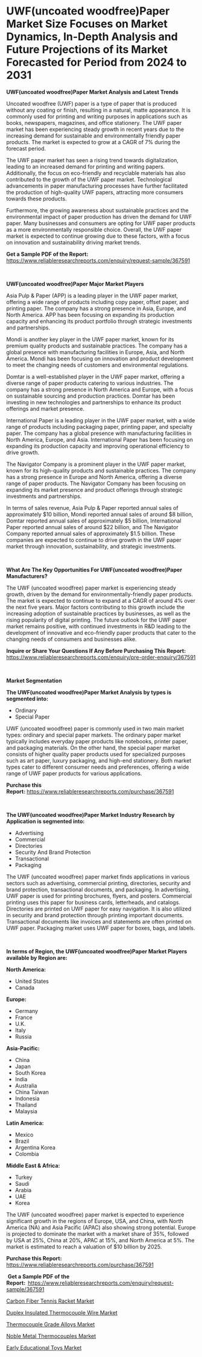 <p><h1>UWF(uncoated woodfree)Paper Market Size Focuses on Market Dynamics, In-Depth Analysis and Future Projections of its Market Forecasted for Period from 2024 to 2031</h1></p><p><strong>UWF(uncoated woodfree)Paper Market Analysis and Latest Trends</strong></p>
<p><p>Uncoated woodfree (UWF) paper is a type of paper that is produced without any coating or finish, resulting in a natural, matte appearance. It is commonly used for printing and writing purposes in applications such as books, newspapers, magazines, and office stationery. The UWF paper market has been experiencing steady growth in recent years due to the increasing demand for sustainable and environmentally friendly paper products. The market is expected to grow at a CAGR of 7% during the forecast period.</p><p>The UWF paper market has seen a rising trend towards digitalization, leading to an increased demand for printing and writing papers. Additionally, the focus on eco-friendly and recyclable materials has also contributed to the growth of the UWF paper market. Technological advancements in paper manufacturing processes have further facilitated the production of high-quality UWF papers, attracting more consumers towards these products.</p><p>Furthermore, the growing awareness about sustainable practices and the environmental impact of paper production has driven the demand for UWF paper. Many businesses and consumers are opting for UWF paper products as a more environmentally responsible choice. Overall, the UWF paper market is expected to continue growing due to these factors, with a focus on innovation and sustainability driving market trends.</p></p>
<p><strong>Get a Sample PDF of the Report:&nbsp;</strong> <a href="https://www.reliableresearchreports.com/enquiry/request-sample/367591">https://www.reliableresearchreports.com/enquiry/request-sample/367591</a></p>
<p>&nbsp;</p>
<p><strong>UWF(uncoated woodfree)Paper Major Market Players</strong></p>
<p><p>Asia Pulp & Paper (APP) is a leading player in the UWF paper market, offering a wide range of products including copy paper, offset paper, and printing paper. The company has a strong presence in Asia, Europe, and North America. APP has been focusing on expanding its production capacity and enhancing its product portfolio through strategic investments and partnerships.</p><p>Mondi is another key player in the UWF paper market, known for its premium quality products and sustainable practices. The company has a global presence with manufacturing facilities in Europe, Asia, and North America. Mondi has been focusing on innovation and product development to meet the changing needs of customers and environmental regulations.</p><p>Domtar is a well-established player in the UWF paper market, offering a diverse range of paper products catering to various industries. The company has a strong presence in North America and Europe, with a focus on sustainable sourcing and production practices. Domtar has been investing in new technologies and partnerships to enhance its product offerings and market presence.</p><p>International Paper is a leading player in the UWF paper market, with a wide range of products including packaging paper, printing paper, and specialty paper. The company has a global presence with manufacturing facilities in North America, Europe, and Asia. International Paper has been focusing on expanding its production capacity and improving operational efficiency to drive growth.</p><p>The Navigator Company is a prominent player in the UWF paper market, known for its high-quality products and sustainable practices. The company has a strong presence in Europe and North America, offering a diverse range of paper products. The Navigator Company has been focusing on expanding its market presence and product offerings through strategic investments and partnerships.</p><p>In terms of sales revenue, Asia Pulp & Paper reported annual sales of approximately $10 billion, Mondi reported annual sales of around $8 billion, Domtar reported annual sales of approximately $5 billion, International Paper reported annual sales of around $22 billion, and The Navigator Company reported annual sales of approximately $1.5 billion. These companies are expected to continue to drive growth in the UWF paper market through innovation, sustainability, and strategic investments.</p></p>
<p>&nbsp;</p>
<p><strong>What Are The Key Opportunities For UWF(uncoated woodfree)Paper Manufacturers?</strong></p>
<p><p>The UWF (uncoated woodfree) paper market is experiencing steady growth, driven by the demand for environmentally-friendly paper products. The market is expected to continue to expand at a CAGR of around 4% over the next five years. Major factors contributing to this growth include the increasing adoption of sustainable practices by businesses, as well as the rising popularity of digital printing. The future outlook for the UWF paper market remains positive, with continued investments in R&D leading to the development of innovative and eco-friendly paper products that cater to the changing needs of consumers and businesses alike.</p></p>
<p><strong>Inquire or Share Your Questions If Any Before Purchasing This Report:</strong> <a href="https://www.reliableresearchreports.com/enquiry/pre-order-enquiry/367591">https://www.reliableresearchreports.com/enquiry/pre-order-enquiry/367591</a></p>
<p>&nbsp;</p>
<p><strong>Market Segmentation</strong></p>
<p><strong>The UWF(uncoated woodfree)Paper Market Analysis by types is segmented into:</strong></p>
<p><ul><li>Ordinary</li><li>Special Paper</li></ul></p>
<p><p>UWF (uncoated woodfree) paper is commonly used in two main market types: ordinary and special paper markets. The ordinary paper market typically includes everyday paper products like notebooks, printer paper, and packaging materials. On the other hand, the special paper market consists of higher quality paper products used for specialized purposes such as art paper, luxury packaging, and high-end stationery. Both market types cater to different consumer needs and preferences, offering a wide range of UWF paper products for various applications.</p></p>
<p><strong>Purchase this Report:&nbsp;</strong><a href="https://www.reliableresearchreports.com/purchase/367591">https://www.reliableresearchreports.com/purchase/367591</a></p>
<p>&nbsp;</p>
<p><strong>The UWF(uncoated woodfree)Paper Market Industry Research by Application is segmented into:</strong></p>
<p><ul><li>Advertising</li><li>Commercial</li><li>Directories</li><li>Security And Brand Protection</li><li>Transactional</li><li>Packaging</li></ul></p>
<p><p>The UWF (uncoated woodfree) paper market finds applications in various sectors such as advertising, commercial printing, directories, security and brand protection, transactional documents, and packaging. In advertising, UWF paper is used for printing brochures, flyers, and posters. Commercial printing uses this paper for business cards, letterheads, and catalogs. Directories are printed on UWF paper for easy navigation. It is also utilized in security and brand protection through printing important documents. Transactional documents like invoices and statements are often printed on UWF paper. Packaging market uses UWF paper for boxes, bags, and labels.</p></p>
<p>&nbsp;</p>
<p><strong>In terms of Region, the UWF(uncoated woodfree)Paper Market Players available by Region are:</strong></p>
<p>
    <p> <strong> North America: </strong>
        <ul>
            <li>United States</li>
            <li>Canada</li>
        </ul>
        </p> 
    <p> <strong> Europe: </strong>
        <ul>
            <li>Germany</li>
            <li>France</li>
            <li>U.K.</li>
            <li>Italy</li>
            <li>Russia</li>
        </ul>
        </p> 
    <p> <strong> Asia-Pacific: </strong>
        <ul>
            <li>China</li>
            <li>Japan</li>
            <li>South Korea</li>
            <li>India</li>
            <li>Australia</li>
            <li>China Taiwan</li>
            <li>Indonesia</li>
            <li>Thailand</li>
            <li>Malaysia</li>
        </ul>
        </p> 
    <p> <strong> Latin America: </strong>
        <ul>
            <li>Mexico</li>
            <li>Brazil</li>
            <li>Argentina Korea</li>
            <li>Colombia</li>
        </ul>
        </p> 
    <p> <strong> Middle East & Africa: </strong>
        <ul>
            <li>Turkey</li>
            <li>Saudi</li>
            <li>Arabia</li>
            <li>UAE</li>
            <li>Korea</li>
        </ul>
    </p>
    </p>
<p><p>The UWF (uncoated woodfree) paper market is expected to experience significant growth in the regions of Europe, USA, and China, with North America (NA) and Asia Pacific (APAC) also showing strong potential. Europe is projected to dominate the market with a market share of 35%, followed by USA at 25%, China at 20%, APAC at 15%, and North America at 5%. The market is estimated to reach a valuation of $10 billion by 2025.</p></p>
<p><strong>Purchase this Report: </strong><a href="https://www.reliableresearchreports.com/purchase/367591">https://www.reliableresearchreports.com/purchase/367591</a></p>
<p>&nbsp;<strong>Get a Sample PDF of the Report:&nbsp;&nbsp;</strong><a href="https://www.reliableresearchreports.com/enquiry/request-sample/367591">https://www.reliableresearchreports.com/enquiry/request-sample/367591</a></p>
<p><strong></strong></p>
<p><p><a href="https://view.publitas.com/reportprime-1/carbon-fiber-tennis-racket-market-analysis-examines-its-scope-on-growth-opportunities-and-forecasted-trends-spanning-from-2024-to-2031/">Carbon Fiber Tennis Racket Market</a></p><p><a href="https://forested-sushi-9b0.notion.site/Duplex-Insulated-Thermocouple-Wire-Market-Research-Report-Provides-Critical-Insights-that-can-help-S-6253f0ae32b7498584941ebd98cf07ba">Duplex Insulated Thermocouple Wire Market</a></p><p><a href="https://summer-dogwood-3e9.notion.site/Thermocouple-Grade-Alloys-Market-Size-Share-Trends-Analysis-Report-By-Material-By-Type-By-End-u-addc104a927042b0a49d28798c5559b1">Thermocouple Grade Alloys Market</a></p><p><a href="https://lydian-appliance-61d.notion.site/Noble-Metal-Thermocouples-Market-Insights-Market-Players-and-Forecast-Till-2031-a768b3b5b8ff4888aad6334fa63feff0">Noble Metal Thermocouples Market</a></p><p><a href="https://view.publitas.com/reportprime-1/early-educational-toys-market-challenges-opportunities-and-growth-drivers-and-major-market-players-forecasted-for-period-from-2024-2031/">Early Educational Toys Market</a></p></p>